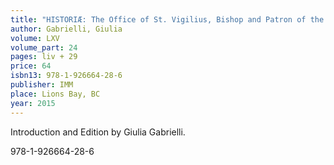 ```yaml
---
title: "HISTORIÆ: The Office of St. Vigilius, Bishop and Patron of the Church of Trent"
author: Gabrielli, Giulia
volume: LXV
volume_part: 24
pages: liv + 29
price: 64
isbn13: 978-1-926664-28-6
publisher: IMM
place: Lions Bay, BC
year: 2015
---
```

Introduction and Edition by Giulia Gabrielli.

978-1-926664-28-6
